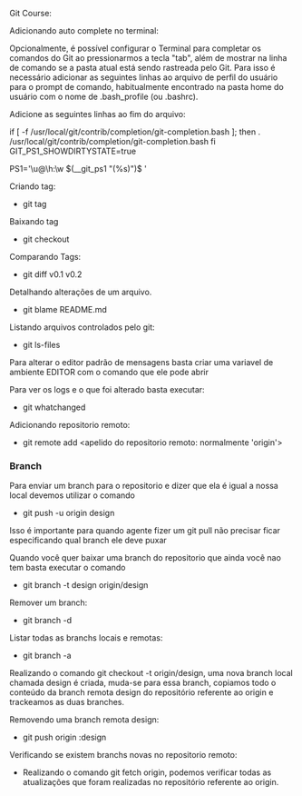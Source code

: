 Git Course:

Adicionando auto complete no terminal:

Opcionalmente, é possível configurar o Terminal para completar os comandos do Git ao pressionarmos a tecla "tab", além de mostrar na linha de comando se a pasta atual está sendo rastreada pelo Git. Para isso é necessário adicionar as seguintes linhas ao arquivo de perfil do usuário para o prompt de comando, habitualmente encontrado na pasta home do usuário com o nome de .bash_profile (ou .bashrc).

Adicione as seguintes linhas ao fim do arquivo:

if [ -f /usr/local/git/contrib/completion/git-completion.bash ]; then
    . /usr/local/git/contrib/completion/git-completion.bash
fi
GIT_PS1_SHOWDIRTYSTATE=true

PS1='\u@\h:\w $(__git_ps1 "(%s)")\$ '


Criando tag:
  - git tag <nome da tag>

Baixando tag
  - git checkout <nome da tag>

Comparando Tags:
  - git diff v0.1 v0.2

Detalhando alterações de um arquivo.
  - git blame README.md
  
  
Listando arquivos controlados pelo git:
  - git ls-files
    
Para alterar o editor padrão de mensagens basta criar uma variavel de ambiente EDITOR com o comando que ele pode abrir 


Para ver os logs e o que foi alterado basta executar:
   - git whatchanged
    
Adicionando repositorio remoto:
   - git remote add <apelido do repositorio remoto: normalmente 'origin'> <url do projeto>
   
   
   
### Branch
Para enviar um branch para o repositorio e dizer que ela é igual a nossa local devemos utilizar o comando
   - git push -u origin design
   
Isso é importante para quando agente fizer um git pull não precisar ficar especificando qual branch ele deve puxar

Quando você quer baixar uma branch do repositorio que ainda você nao tem basta executar o comando
   - git branch -t      design            origin/design
              <nome da branch>  <Nome da branch remota>
              
Remover um branch:
   - git branch -d <Nome da branch>
   
Listar todas as branchs locais e remotas:
   - git branch -a
   
Realizando o comando git checkout -t origin/design, uma nova branch local chamada design é criada, muda-se para essa branch, copiamos todo o conteúdo da branch remota design do repositório referente ao origin e trackeamos as duas branches.

Removendo uma branch remota design:
   - git push origin :design
   
   
Verificando se existem branchs novas no repositorio remoto: 
   - Realizando o comando git fetch origin, podemos verificar todas as atualizações que foram realizadas no repositório referente ao origin.